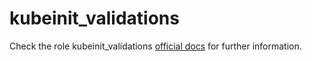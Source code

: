 # kubeinit_validations

Check the role kubeinit_validations [official docs](https://kubeinit.github.io/kubeinit/roles/role-kubeinit_validations.html)
for further information.
